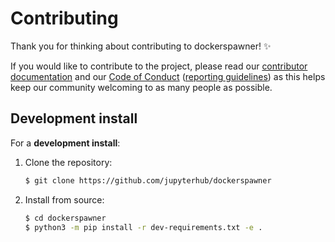 # Contributing

Thank you for thinking about contributing to dockerspawner! ✨

If you would like to contribute to the project, please read our 
[contributor documentation](http://jupyter.readthedocs.io/en/latest/contributor/content-contributor.html)
and our [Code of Conduct](https://github.com/jupyter/governance/blob/master/conduct/code_of_conduct.md)
([reporting guidelines](https://github.com/jupyter/governance/blob/master/conduct/reporting_online.md))
as this helps keep our community welcoming to as many people as possible. 

## Development install

For a **development install**:

1. Clone the repository:
	```bash
	$ git clone https://github.com/jupyterhub/dockerspawner
	``` 
2. Install from source:
	```bash
	$ cd dockerspawner
	$ python3 -m pip install -r dev-requirements.txt -e .
	```
